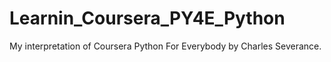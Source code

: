 # Learnin_Coursera_PY4E_Python
My interpretation of Coursera Python For Everybody by Charles Severance.
